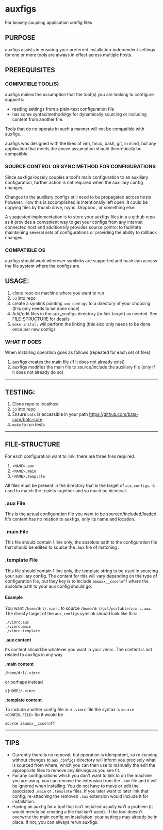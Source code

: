 # auxfigs
For loosely coupling application config files

## PURPOSE
auxfigs assists in ensuring your preferred installation-independent settings for one or more tools are always in effect across multiple hosts.

## PREREQUISITES

### COMPATIBLE TOOL(S)
auxfigs makes the assumption that the tool(s) you are looking to configure supports:
* reading settings from a plain-text configuration file
* has some syntax/methodolgy for dynamically sourcing or including content from another file.

Tools that do no operate in such a manner will not be compatible with auxfigs.

auxfigs was designed with the likes of vim, tmux, bash, git, in mind, but any application that meets the above assumption should theoretically be compatible.

### SOURCE CONTROL OR SYNC METHOD FOR CONFIGURATIONS

Since auxfigs loosely couples a tool's main configuration to an auxiliary configuration, further action is not required when the auxiliary config changes.

Changes to the auxiliary configs still need to be propagated across hosts however. How this is accomplished is intentionally left open. It could be copying files by thumb drive, rsync, Dropbox , or something else.

A suggested implementation is to store your auxfigs files in a a github repo as it provides a convenient way to get your configs from any internet connected host and additionally provides source control to facilitate maintaining several sets of configurations or providing the ability to rollback changes.

### COMPATIBLE OS
auxfigs should work wherever symlinks are supported and bash can access the file system where the configs are.


## USAGE:
1. clone repo on machine where you want to run
1. `cd` into repo
1. create a symlink pointing `aux_configs` to a directory of your choosing (this only needs to be done once)
1. Add/edit files in the aux_configs directory (or link target) as needed. See FILE-STRUCTURE for details
1. `make install` will perform the linking (this also only needs to be done once per new config)

### WHAT IT DOES
When installing operation goes as follows (repeated for each set of files)
1. auxfigs creates the main file (if it does not already exist)
2. auxfigs modifies the main file to source/include the auxiliary file (only if it does not already do so)

----

## TESTING:
1. Clone repo to localhost
1. `cd` into repo
1. Ensure `bats` is accessible in your path https://github.com/bats-core/bats-core
1. `make` to run tests

----

## FILE-STRUCTURE
For each configuration <NAME> want to link, there are three files required.
1. `<NAME>.aux`
1. `<NAME>.main`
1. `<NAME>.template`

All files must be present in the directory that is the target of `aux_configs`. <NAME> is used to match the triplets together and so much be identical.

### .aux File
  This is the actual configuration file you want to be sourced/included/loaded. It's content has no relation to auxfigs, only its name and location.

### .main File
  This file should contain 1 line only, the absolute path to the configuration file that should be edited to source the .aux file of matching <NAME>.


### .template File
This file should contain 1 line only, the template string to be used in sourcing your auxiliary config. The content for this will vary depending on the type of configuration file, but they key is to include `aauuxx__ccoonnff` where the absolute path to your aux config should go.

#### Example
You want `/home/drl/.vimrc` to source `/home/drl/git/portable/vimrc.aux`. The directy target of the `aux_configs` symlink should look like this:

```
./vimrc.aux
./vimrc.main
./vimrc.template
```

**.aux content**

Its content should be whatever you want in your vimrc. The content is not related to auxfigs in any way.

**.main content**  

```/home/drl/.vimrc```

or perhaps instead

```${HOME}/.vimrc```

**.template content**

To include another config file in a `.vimrc` file the syntax is `source <CONFIG_FILE>` So it would be

```source aauuxx__ccoonnff```


----

## TIPS
* Currently there is no removal, but operation is idempotent, so re-running without changes to `aux_configs` directory will inform you precisely what is sourced from where, which you can then use to manually the edit the appropriate files to remove any linkings as you see fit.
* For any configurations which you don't want to link to on the machine you are using, you can remove the extension from the `.aux` file and it will be ignored when installing. You do not have to move or edit the associated `.main` or `.template` files. If you later want to later link that config, re-attaching the removed `.aux` extension would include it for installation.
* Having an auxfig for a tool that isn't installed usually isn't a problem (it would merely be creating a file that isn't used). If the tool doesn't overwrite the main config on installation, your settings may already be in place. If not, you can always rerun auxfigs.
